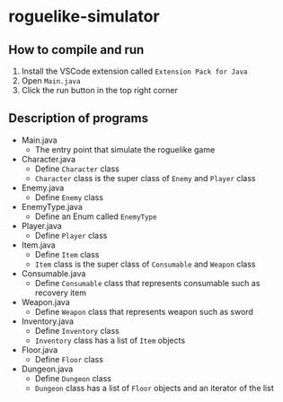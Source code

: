 # roguelike-simulator
## How to compile and run
1. Install the VSCode extension called `Extension Pack for Java`
2. Open `Main.java`
3. Click the run button in the top right corner

## Description of programs
- Main.java
  - The entry point that simulate the roguelike game
- Character.java
  - Define `Character` class
  - `Character` class is the super class of `Enemy` and `Player` class
- Enemy.java
  - Define `Enemy` class
- EnemyType.java
  - Define an Enum called `EnemyType`
- Player.java
  - Define `Player` class
- Item.java
  - Define `Item` class
  - `Item` class is the super class of `Consumable` and `Weapon` class
- Consumable.java
  - Define `Consumable` class that represents consumable such as recovery item
- Weapon.java
  - Define `Weapon` class that represents weapon such as sword
- Inventory.java
  - Define `Inventory` class
  - `Inventory` class has a list of `Item` objects
- Floor.java
  - Define `Floor` class
- Dungeon.java
  - Define `Dungeon` class
  - `Dungeon` class has a list of `Floor` objects and an iterator of the list


